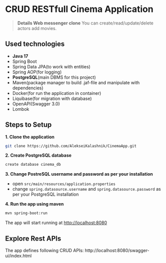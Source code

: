 
# CRUD RESTfull Cinema Application
>__Details Web messenger clone__
>You can create/read/update/delete actors add movies.

## Used technologies
* **Java 17**
* Spring Boot
* Spring Data JPA(to work with entities)
* Spring AOP(for logging)
* **PostgreSQL**(main DBMS for this project)
* Maven(package manager to build .jaf-file and manipulate with dependencies)
* Docker(for run the application in container)
* Liquibase(for migration with database)
* OpenAPI(Swagger 3.0)
* Lombok

## Steps to Setup

**1. Clone the application**

```bash
git clone https://github.com/AlekseiKalashnik/CinemaApp.git
```

**2. Create PostgreSQL database**
```bash
create database cinema_db
```

**3. Change PostreSQL username and password as per your installation**

+ open `src/main/resources/application.properties`
+ change `spring.datasource.username` and `spring.datasource.password` as per your PostgreSQL installation

**4. Run the app using maven**

```bash
mvn spring-boot:run
```
The app will start running at <http://localhost:8080>

## Explore Rest APIs

The app defines following CRUD APIs:
http://localhost:8080/swagger-ui/index.html

